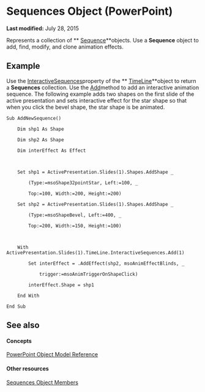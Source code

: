 
# Sequences Object (PowerPoint)

 **Last modified:** July 28, 2015

Represents a collection of  ** [Sequence](37a5224f-2461-b575-acb6-6905bbb5136d.md)**objects. Use a  **Sequence** object to add, find, modify, and clone animation effects.

## Example

Use the  [InteractiveSequences](6dbd6b26-6715-e66c-747f-12f1a16416c8.md)property of the  ** [TimeLine](0b5a8863-8329-48d0-cb0b-3b34e87acb76.md)**object to return a  **Sequences** collection. Use the [Add](5f1516ec-d617-ffcf-c786-318a7ba3cb1e.md)method to add an interactive animation sequence. The following example adds two shapes on the first slide of the active presentation and sets interactive effect for the star shape so that when you click the bevel shape, the star shape is be animated.


```
Sub AddNewSequence()

    Dim shp1 As Shape

    Dim shp2 As Shape

    Dim interEffect As Effect



    Set shp1 = ActivePresentation.Slides(1).Shapes.AddShape _

        (Type:=msoShape32pointStar, Left:=100, _

        Top:=100, Width:=200, Height:=200)

    Set shp2 = ActivePresentation.Slides(1).Shapes.AddShape _

        (Type:=msoShapeBevel, Left:=400, _

        Top:=200, Width:=150, Height:=100)



    With ActivePresentation.Slides(1).TimeLine.InteractiveSequences.Add(1)

        Set interEffect = .AddEffect(shp2, msoAnimEffectBlinds, _

            trigger:=msoAnimTriggerOnShapeClick)

        interEffect.Shape = shp1

    End With

End Sub
```


## See also


#### Concepts


 [PowerPoint Object Model Reference](00acd64a-5896-0459-39af-98df2849849e.md)
#### Other resources


 [Sequences Object Members](709077eb-c21e-9d31-7958-b898c268f4cb.md)
